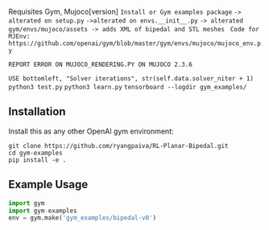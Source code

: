 Requisites Gym, Mujoco[version]
```Install or Gym examples package```
```-> alterated on setup.py```
```->alterated on envs.__init__.py```
```-> alterated gym/envs/mujoco/assets -> adds XML of bipedal and STL meshes ```
```Code for MJEnv: https://github.com/openai/gym/blob/master/gym/envs/mujoco/mujoco_env.py```

```REPORT ERROR ON MUJOCO_RENDERING.PY ON MUJOCO 2.3.6```

```USE bottomleft, "Solver iterations", str(self.data.solver_niter + 1)```
```python3 test.py```
```python3 learn.py```
```tensorboard --logdir gym_examples/```

## Installation
Install this as any other OpenAI gym environment:
```
git clone https://github.com/ryangpaiva/RL-Planar-Bipedal.git
cd gym-examples
pip install -e .
```

## Example Usage
```python
import gym
import gym-examples
env = gym.make('gym_examples/bipedal-v0')
```
